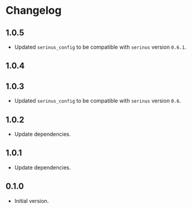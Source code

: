 # Changelog

## 1.0.5
- Updated `serinus_config` to be compatible with `serinus` version `0.6.1`.

## 1.0.4
## 1.0.3

- Updated `serinus_config` to be compatible with `serinus` version `0.6`.

## 1.0.2

- Update dependencies.

## 1.0.1

- Update dependencies.

## 0.1.0

- Initial version.
